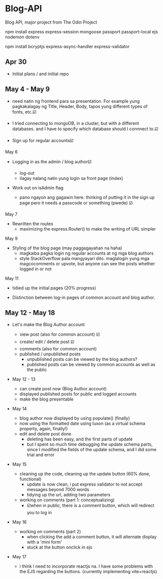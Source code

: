 # Blog-API
 Blog API, major project from The Odin Project

npm install express express-session mongoose passport passport-local ejs nodemon dotenv

npm install bcryptjs express-async-handler express-validator

Apr 30
- 
* Initial plans / and initial repo

May 4 - May 9
- 
* need natin ng frontend para sa presentation. For example yung pagkakalagay ng Title, Header, Body, tapos yung different types of fonts, etc.☑️

* I tried connecting to mongoDB, in a cluster, but with a different databases. and I have to specify which database should I connnect to.☑️

* Sign up for regular accounts☑️

May 6
* Logging in as the admin / blog author☑️
    - log-out
    - ilagay nalang natin yung login sa front page (index)

* Work out on isAdmin flag
    - pano ngayon ang gagawin here. thinking of putting it in the sign up page pero it needs a passcode or something (pwede) ☑️

May 7
* Rewritten the routes
    - maximizing the express.Router() to make the writing of URL simpler

May 9
* Styling of the blog page (may paggagayahan na haha)
    - magkaiba pagka login ng regular accounts at ng mga blog authors
    - style StackOverflow pala mangyayari dito. maglalogin yung mga magcocomments or upvote, but anyone can see the posts whether logged in or not

May 11
* tidied up the initial pages (20% progress)


* Distinction between log-in pages of common account and blog author. 

May 12 - May 18
- 
* Let's make the Blog Author account
    - view post  (also for common account) ☑️
    - create/ edit / delete post ☑️
    - comments (also for common account)
    - published / unpublished posts
        * unpublished posts can be viewed by the blog authors?
        * published posts can be viewed by common accounts as well as the public

* May 12 - 13
    - can create post now (Blog Author account) 
    - displayed published posts for public and logged accounts 
    - make the blog presentable 

* May 14
    -  blog author now displayed by using populate() (finally)
    - now using the formatted date using luxon (as a virtual schema property, again, finally!)
    - edit and delete post done
        - deleting has been easy, and the first parts of update
        - but I spent so much time debugging the update schema parts, since I modified the fields of the update schema, and I did some trial and error

* May 15
    - cleaning up the code, cleaning up the update button (60% done, functional)
        - update is now clean, i put express validator to not accept messages beyond 7000 words
        - tidying up the url, adding two parameters
    - working on comments (part 1: conceptualizing) 
        - ☑️when in public, there is a comment button, which will redirect you to log in

* May 16
    - working on comments (part 2)
        - when clicking the add a comment button, it will alternate display with a 'mini form'
        - stuck at the button onclick in ejs

* May 17
    - i think I need to incorporate reactjs na. I have some problems with the EJS regarding the buttons. (currently implementing vite+reactjs)